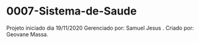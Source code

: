 # 0007-Sistema-de-Saude
Projeto iniciado dia 19/11/2020 
Gerenciado por: Samuel Jesus . 
Criado por: Geovane Massa.
